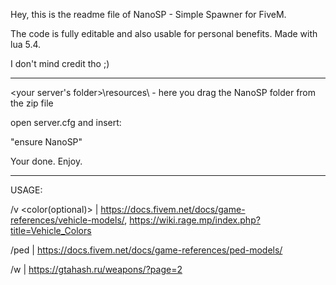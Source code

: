 Hey, this is the readme file of NanoSP - Simple Spawner for FiveM.

The code is fully editable and also usable for personal benefits. Made with lua 5.4.

I don't mind credit tho ;)

-------------------------------------------------------------------------------------

<your server's folder>\resources\ - here you drag the NanoSP folder from the zip file

open server.cfg and insert:

"ensure NanoSP"

Your done. Enjoy.

-----------------

USAGE: 

/v <vehicle name> <color(optional)> | https://docs.fivem.net/docs/game-references/vehicle-models/, https://wiki.rage.mp/index.php?title=Vehicle_Colors

/ped <ped model name> | https://docs.fivem.net/docs/game-references/ped-models/

/w <weapon name> | https://gtahash.ru/weapons/?page=2
